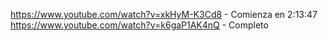 https://www.youtube.com/watch?v=xkHyM-K3Cd8  - Comienza en 2:13:47
https://www.youtube.com/watch?v=k6gaP1AK4nQ  - Completo
